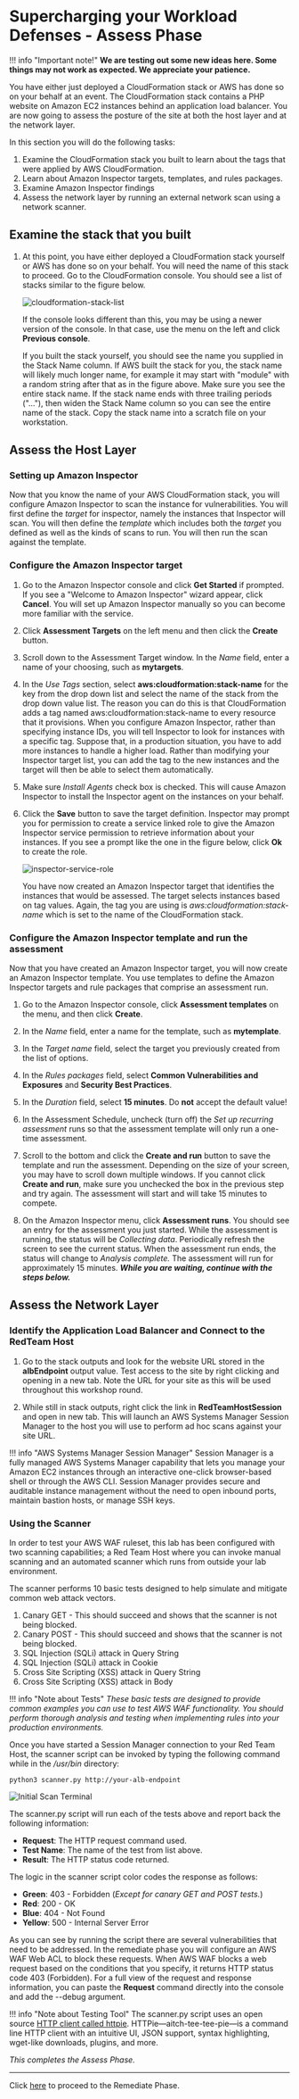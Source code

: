 # Supercharging your Workload Defenses - Assess Phase

!!! info "Important note!"
    __We are testing out some new ideas here.  Some things may not work as expected.  We appreciate your patience.__

You have either just deployed a CloudFormation stack or AWS has done so on your behalf at an event.
The CloudFormation stack contains
a PHP website on Amazon EC2 instances behind an application load balancer.
You are now going to assess the posture of the site at both the host layer and at the network layer.

In this section you will do the following tasks:

1. Examine the CloudFormation stack you built to learn about the tags that were applied by AWS CloudFormation.
2. Learn about Amazon Inspector targets, templates, and rules packages.
3. Examine Amazon Inspector findings
4. Assess the network layer by running an external network scan using a network scanner.

## Examine the stack that you built

1. At this point, you have either deployed a CloudFormation stack yourself or AWS has done so on your behalf.  You will need the name of this stack to proceed.  Go to the CloudFormation console.  You should see a list of stacks similar to the figure below.

    ![cloudformation-stack-list](./images/assess-cloudformation-stacks.png)

    If the console looks different than this, you may be using a newer version of the console.  In that case, use the menu on the left and click **Previous console**.

    If you built the stack yourself, you should see the name you supplied in the Stack Name column.  If AWS built the stack for you, the stack name will likely much longer name, for example it may start with "module" with a random string after that as in the figure above. Make sure you see the entire stack name.  If the stack name ends with three trailing periods ("..."), then widen the Stack Name column so you can see the entire name of the stack.  Copy the stack name into a scratch file on your workstation.

## Assess the Host Layer

### Setting up Amazon Inspector

Now that you know the name of your AWS CloudFormation stack, you will configure Amazon Inspector to scan the instance for vulnerabilities.  You will first define the *target* for inspector, namely the instances that Inspector will scan.  You will then define the *template* which includes both the *target* you defined as well as the kinds of scans to run.  You will then run the scan against the template.

### Configure the Amazon Inspector target

1. Go to the Amazon Inspector console and click **Get Started** if prompted.  If you see a "Welcome to Amazon Inspector" wizard appear, click **Cancel**.  You will set up Amazon Inspector manually so you can become more familiar with the service.

2. Click **Assessment Targets** on the left menu and then click the **Create** button.

3. Scroll down to the Assessment Target window.  In the *Name* field, enter a name of your choosing, such as **mytargets**.

4. In the *Use Tags* section, select **aws:cloudformation:stack-name** for the key from the drop down list and select the name of the stack from the drop down value list.  The reason you can do this is that CloudFormation adds a tag named aws:cloudformation:stack-name to every resource that it provisions.  When you configure Amazon Inspector, rather than specifying instance IDs, you will tell Inspector to look for instances with a specific tag.  Suppose that, in a production situation, you have to add more instances to handle a higher load.  Rather than modifying your Inspector target list, you can add the tag to the new instances and the target will then be able to select them automatically.

5. Make sure *Install Agents* check box is checked. This will cause Amazon Inspector to install the Inspector agent on the instances on your behalf.

6.  Click the **Save** button to save the target definition.  Inspector may prompt you for permission to create a service linked role to give the Amazon Inspector service permission to retrieve information about your instances.  If you see a prompt like the one in the figure below, click **Ok** to create the role.

    ![inspector-service-role](./images/assess-inspector-slr.png)

    You have now created an Amazon Inspector target that identifies the instances that would be assessed.  The target selects instances based on tag values.  Again, the tag you are using is *aws:cloudformation:stack-name* which is set to the name of the CloudFormation stack.

### Configure the Amazon Inspector template and run the assessment

Now that you have created an Amazon Inspector target, you will now create an Amazon Inspector template.  You use templates to define the Amazon Inspector targets and rule packages that comprise an assessment run.

1.  Go to the Amazon Inspector console, click **Assessment templates** on the menu, and then click **Create**.

2.  In the *Name* field, enter a name for the template, such as **mytemplate**.

3.  In the *Target name* field, select the target you previously created from the list of options.

4.  In the *Rules packages* field, select **Common Vulnerabilities and Exposures** and **Security Best Practices**.

5.   In the *Duration* field, select **15 minutes**.  Do **not** accept the default value!

6.  In the Assessment Schedule, uncheck (turn off) the *Set up recurring assessment* runs so that the assessment template will only run a one-time assessment.

7.  Scroll to the bottom and click the **Create and run** button to save the template and run the assessment.  Depending on the size of your screen, you may have to scroll down multiple windows.  If you cannot click **Create and run**, make sure you unchecked the box in the previous step and try again.  The assessment will start and will take 15 minutes to compete.

8.  On the Amazon Inspector menu, click **Assessment runs**.  You should see an entry for the assessment you just started.  While the assessment is running, the status will be *Collecting data*.  Periodically refresh the screen to see the current status.  When the assessment run ends, the status will change to *Analysis complete.*  The assessment will run for approximately 15 minutes. **_While you are waiting, continue with the steps below._**

## Assess the Network Layer

### Identify the Application Load Balancer and Connect to the RedTeam Host

1.  Go to the stack outputs and look for the website URL stored in the **albEndpoint** output value. Test access to the site by right clicking and opening in a new tab. Note the URL for your site as this will be used throughout this workshop round.

2. While still in stack outputs, right click the link in **RedTeamHostSession** and open in new tab. This will launch an AWS Systems Manager Session Manager to the host you will use to perform ad hoc scans against your site URL.

!!! info "AWS Systems Manager Session Manager"
    Session Manager is a fully managed AWS Systems Manager capability that lets you manage your Amazon EC2 instances through an interactive one-click browser-based shell or through the AWS CLI. Session Manager provides secure and auditable instance management without the need to open inbound ports, maintain bastion hosts, or manage SSH keys.

### Using the Scanner

In order to test your AWS WAF ruleset, this lab has been configured with two scanning capabilities; a Red Team Host where you can invoke manual scanning and an automated scanner which runs from outside your lab environment.

The scanner performs 10 basic tests designed to help simulate and mitigate common web attack vectors.

1. Canary GET - This should succeed and shows that the scanner is not being blocked.
2. Canary POST - This should succeed and shows that the scanner is not being blocked.
3. SQL Injection (SQLi) attack in Query String
4. SQL Injection (SQLi) attack in Cookie
5. Cross Site Scripting (XSS) attack in Query String
6. Cross Site Scripting (XSS) attack in Body

!!! info "Note about Tests"
    _These basic tests are designed to provide common examples you can use to test AWS WAF functionality. You should perform thorough analysis and testing when implementing rules into your production environments._

Once you have started a Session Manager connection to your Red Team Host, the scanner script can be invoked by typing the following command while in the _/usr/bin_ directory:

````
python3 scanner.py http://your-alb-endpoint
````
![Initial Scan Terminal](./images/initial-scan-term.svg)

The scanner.py script will run each of the tests above and report back the following information:

- __Request__: The HTTP request command used.
- __Test Name__: The name of the test from list above.
- __Result__: The HTTP status code returned.

The logic in the scanner script color codes the response as follows:

- __Green__: 403 - Forbidden (_Except for canary GET and POST tests._)
- __Red__: 200 - OK
- __Blue__: 404 - Not Found
- __Yellow__: 500 - Internal Server Error

As you can see by running the script there are several vulnerabilities that need to be addressed. In the remediate phase you will configure an AWS WAF Web ACL to block these requests. When AWS WAF blocks a web request based on the conditions that you specify, it returns HTTP status code 403 (Forbidden). For a full view of the request and response information, you can paste the **Request** command directly into the console and add the --debug argument.

!!! info "Note about Testing Tool"
    The scanner.py script uses an open source <a href="https://httpie.org/" target="_blank">HTTP client called httpie</a>. HTTPie—aitch-tee-tee-pie—is a command line HTTP client with an intuitive UI, JSON support, syntax highlighting, wget-like downloads, plugins, and more.

*This completes the Assess Phase.*

---

Click [here](remediate.md) to proceed to the Remediate Phase.
